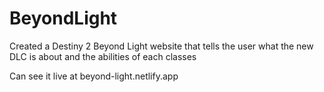 # BeyondLight

Created a Destiny 2 Beyond Light website that tells the user what the new DLC is about and the abilities of each classes

Can see it live at beyond-light.netlify.app
